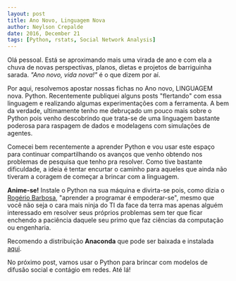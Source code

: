 ```yaml
---
layout: post
title: Ano Novo, Linguagem Nova
author: Neylson Crepalde
date: 2016, December 21
tags: [Python, rstats, Social Network Analysis]
---
```


Olá pessoal. Está se aproximando mais uma virada de ano e com ela a chuva de novas perspectivas, planos, dietas e projetos 
de barriguinha sarada. *"Ano novo, vida nova!"* é o que dizem por aí.

Por aqui, resolvemos apostar nossas fichas no Ano novo, LINGUAGEM nova. Python. Recentemente publiquei alguns posts "flertando"
com essa linguagem e realizando algumas experimentações com a ferramenta. A bem da verdade, ultimamente tenho me 
debruçado um pouco mais sobre o Python pois venho descobrindo que trata-se de uma linguagem bastante poderosa para raspagem de 
dados e modelagens com simulações de agentes.

Comecei bem recentemente a aprender Python e vou usar este espaço para continuar compartilhando os avanços que venho obtendo nos problemas
de pesquisa que tenho pra resolver. Como tive bastante dificuldade, a ideia é tentar encurtar o caminho para aqueles que ainda não
tiveram a coragem de começar a brincar com a linguagem.

**Anime-se!** Instale o Python na sua máquina e divirta-se pois, como dizia o [Rogério Barbosa](https://www.facebook.com/rogerio.barbosa.7528), "aprender a programar é 
empoderar-se", mesmo que você não seja o cara mais ninja do TI da face da terra mas apenas alguém interessado em resolver
seus próprios problemas sem ter que ficar enchendo a paciência daquele seu primo que faz ciências da computação ou engenharia.

Recomendo a distribuição **Anaconda** que pode ser baixada e instalada [aqui](https://www.continuum.io/downloads).

No próximo post, vamos usar o Python para brincar com modelos de difusão social e contágio em redes. Até lá!
